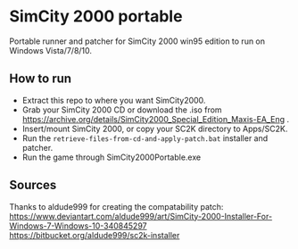 # SimCity 2000 portable
Portable runner and patcher for SimCity 2000 win95 edition to run on Windows Vista/7/8/10.

## How to run
* Extract this repo to where you want SimCity2000.
* Grab your SimCity 2000 CD or download the .iso from<br>
https://archive.org/details/SimCity2000_Special_Edition_Maxis-EA_Eng .
* Insert/mount SimCity 2000, or copy your SC2K directory to Apps/SC2K.
* Run the `retrieve-files-from-cd-and-apply-patch.bat` installer and patcher.
* Run the game through SimCity2000Portable.exe

## Sources
Thanks to aldude999 for creating the compatability patch:<br>
https://www.deviantart.com/aldude999/art/SimCity-2000-Installer-For-Windows-7-Windows-10-340845297<br>
https://bitbucket.org/aldude999/sc2k-installer
